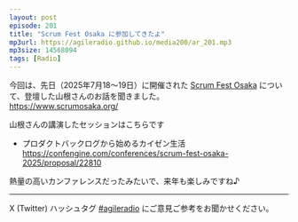 ```yaml
---
layout: post
episode: 201
title: "Scrum Fest Osaka に参加してきたよ"
mp3url: https://agileradio.github.io/media200/ar_201.mp3
mp3size: 14568094
tags: [Radio]
---
```


今回は、先日（2025年7月18〜19日）に開催された
[Scrum Fest Osaka](https://www.scrumosaka.org/)
について、登壇した山根さんのお話を聞きました。  
https://www.scrumosaka.org/

山根さんの講演したセッションはこちらです  
- プロダクトバックログから始めるカイゼン生活  
https://confengine.com/conferences/scrum-fest-osaka-2025/proposal/22810  

熱量の高いカンファレンスだったみたいで、来年も楽しみですね♪

---

X (Twitter) ハッシュタグ [#agileradio](https://twitter.com/intent/tweet?hashtags=agileradio) にご意見ご参考をお聞かせください。
